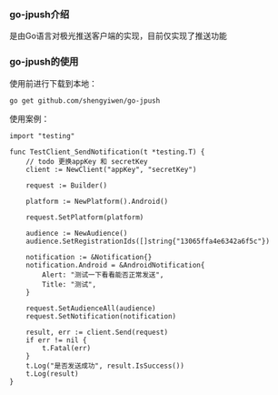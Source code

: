 ### go-jpush介绍

是由Go语言对极光推送客户端的实现，目前仅实现了推送功能

### go-jpush的使用

使用前进行下载到本地：

    go get github.com/shengyiwen/go-jpush

使用案例：

    import "testing"
    
    func TestClient_SendNotification(t *testing.T) {
        // todo 更换appKey 和 secretKey
        client := NewClient("appKey", "secretKey")
    
        request := Builder()
    
        platform := NewPlatform().Android()
    
        request.SetPlatform(platform)
    
        audience := NewAudience()
        audience.SetRegistrationIds([]string{"13065ffa4e6342a6f5c"})
    
        notification := &Notification{}
        notification.Android = &AndroidNotification{
            Alert: "测试一下看看能否正常发送",
            Title: "测试",
        }
    
        request.SetAudienceAll(audience)
        request.SetNotification(notification)
    
        result, err := client.Send(request)
        if err != nil {
            t.Fatal(err)
        }
        t.Log("是否发送成功", result.IsSuccess())
        t.Log(result)
    }

